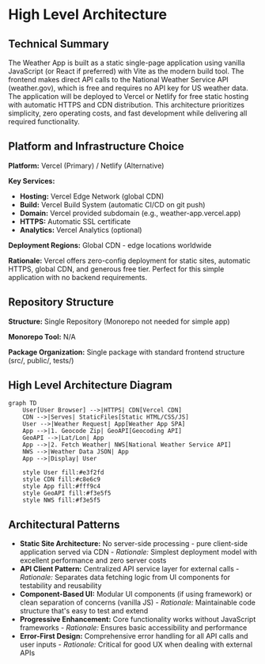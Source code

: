 # High Level Architecture

## Technical Summary

The Weather App is built as a static single-page application using vanilla JavaScript (or React if preferred) with Vite as the modern build tool. The frontend makes direct API calls to the National Weather Service API (weather.gov), which is free and requires no API key for US weather data. The application will be deployed to Vercel or Netlify for free static hosting with automatic HTTPS and CDN distribution. This architecture prioritizes simplicity, zero operating costs, and fast development while delivering all required functionality.

## Platform and Infrastructure Choice

**Platform:** Vercel (Primary) / Netlify (Alternative)

**Key Services:**
- **Hosting:** Vercel Edge Network (global CDN)
- **Build:** Vercel Build System (automatic CI/CD on git push)
- **Domain:** Vercel provided subdomain (e.g., weather-app.vercel.app)
- **HTTPS:** Automatic SSL certificate
- **Analytics:** Vercel Analytics (optional)

**Deployment Regions:** Global CDN - edge locations worldwide

**Rationale:** Vercel offers zero-config deployment for static sites, automatic HTTPS, global CDN, and generous free tier. Perfect for this simple application with no backend requirements.

## Repository Structure

**Structure:** Single Repository (Monorepo not needed for simple app)

**Monorepo Tool:** N/A

**Package Organization:** Single package with standard frontend structure (src/, public/, tests/)

## High Level Architecture Diagram

```mermaid
graph TD
    User[User Browser] -->|HTTPS| CDN[Vercel CDN]
    CDN -->|Serves| StaticFiles[Static HTML/CSS/JS]
    User -->|Weather Request| App[Weather App SPA]
    App -->|1. Geocode Zip| GeoAPI[Geocoding API]
    GeoAPI -->|Lat/Lon| App
    App -->|2. Fetch Weather| NWS[National Weather Service API]
    NWS -->|Weather Data JSON| App
    App -->|Display| User
    
    style User fill:#e3f2fd
    style CDN fill:#c8e6c9
    style App fill:#fff9c4
    style GeoAPI fill:#f3e5f5
    style NWS fill:#f3e5f5
```

## Architectural Patterns

- **Static Site Architecture:** No server-side processing - pure client-side application served via CDN - _Rationale:_ Simplest deployment model with excellent performance and zero server costs
- **API Client Pattern:** Centralized API service layer for external calls - _Rationale:_ Separates data fetching logic from UI components for testability and reusability
- **Component-Based UI:** Modular UI components (if using framework) or clean separation of concerns (vanilla JS) - _Rationale:_ Maintainable code structure that's easy to test and extend
- **Progressive Enhancement:** Core functionality works without JavaScript frameworks - _Rationale:_ Ensures basic accessibility and performance
- **Error-First Design:** Comprehensive error handling for all API calls and user inputs - _Rationale:_ Critical for good UX when dealing with external APIs
